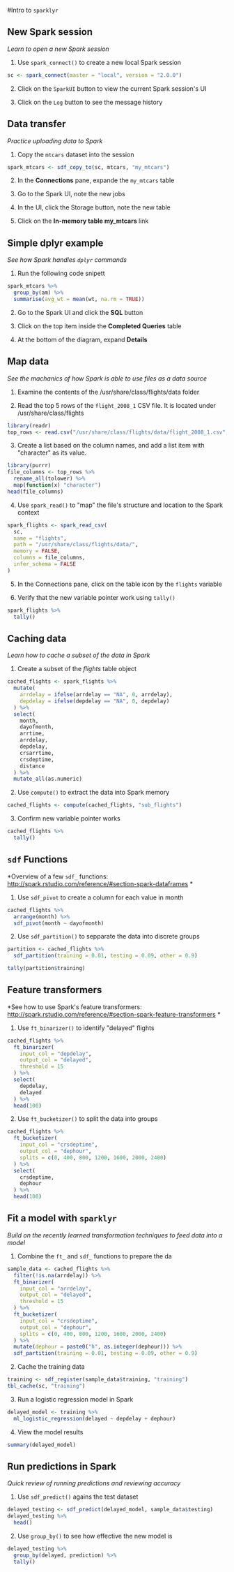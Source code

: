 

#Intro to `sparklyr`


## New Spark session
*Learn to open a new Spark session*

1. Use `spark_connect()` to create a new local Spark session

```r
sc <- spark_connect(master = "local", version = "2.0.0")
```

2. Click on the `SparkUI` button to view the current Spark session's UI

3. Click on the `Log` button to see the message history

## Data transfer
*Practice uploading data to Spark*

1. Copy the `mtcars` dataset into the session

```r
spark_mtcars <- sdf_copy_to(sc, mtcars, "my_mtcars")
```

2. In the **Connections** pane, expande the `my_mtcars` table

3. Go to the Spark UI, note the new jobs

4. In the UI, click the Storage button, note the new table

5. Click on the **In-memory table my_mtcars** link

## Simple dplyr example
*See how Spark handles `dplyr` commands*

1. Run the following code snipett

```r
spark_mtcars %>%
  group_by(am) %>%
  summarise(avg_wt = mean(wt, na.rm = TRUE))
```

2. Go to the Spark UI and click the **SQL** button 

3. Click on the top item inside the **Completed Queries** table

4. At the bottom of the diagram, expand **Details**

## Map data
*See the machanics of how Spark is able to use files as a data source*

1. Examine the contents of the /usr/share/class/flights/data folder

2. Read the top 5 rows of the `flight_2008_1` CSV file.  It is located under /usr/share/class/flights


```r
library(readr)
top_rows <- read.csv("/usr/share/class/flights/data/flight_2008_1.csv", nrows = 5)
```

3. Create a list based on the column names, and add a list item with "character" as its value.

```r
library(purrr)
file_columns <- top_rows %>%
  rename_all(tolower) %>%
  map(function(x) "character")
head(file_columns)
```

4. Use `spark_read()` to "map" the file's structure and location to the Spark context

```r
spark_flights <- spark_read_csv(
  sc,
  name = "flights",
  path = "/usr/share/class/flights/data/",
  memory = FALSE,
  columns = file_columns,
  infer_schema = FALSE
)
```

5. In the Connections pane, click on the table icon by the `flights` variable

6. Verify that the new variable pointer work using `tally()`

```r
spark_flights %>%
  tally()
```

## Caching data
*Learn how to cache a subset of the data in Spark*

1. Create a subset of the *flights* table object

```r
cached_flights <- spark_flights %>%
  mutate(
    arrdelay = ifelse(arrdelay == "NA", 0, arrdelay),
    depdelay = ifelse(depdelay == "NA", 0, depdelay)
  ) %>%
  select(
    month,
    dayofmonth,
    arrtime,
    arrdelay,
    depdelay,
    crsarrtime,
    crsdeptime,
    distance
  ) %>%
  mutate_all(as.numeric)
```

2. Use `compute()` to extract the data into Spark memory

```r
cached_flights <- compute(cached_flights, "sub_flights")
```

3. Confirm new variable pointer works

```r
cached_flights %>%
  tally()
```

## `sdf` Functions
*Overview of a few `sdf_` functions: http://spark.rstudio.com/reference/#section-spark-dataframes *

1. Use `sdf_pivot` to create a column for each value in month

```r
cached_flights %>%
  arrange(month) %>%
  sdf_pivot(month ~ dayofmonth)
```

2. Use `sdf_partition()` to sepparate the data into discrete groups

```r
partition <- cached_flights %>%
  sdf_partition(training = 0.01, testing = 0.09, other = 0.9)

tally(partition$training)
```

## Feature transformers
*See how to use Spark's feature transformers: http://spark.rstudio.com/reference/#section-spark-feature-transformers *

1. Use `ft_binarizer()` to identify "delayed" flights

```r
cached_flights %>%
  ft_binarizer(
    input_col = "depdelay",
    output_col = "delayed",
    threshold = 15
  ) %>%
  select(
    depdelay,
    delayed
  ) %>%
  head(100)
```

2. Use `ft_bucketizer()` to split the data into groups

```r
cached_flights %>%
  ft_bucketizer(
    input_col = "crsdeptime",
    output_col = "dephour",
    splits = c(0, 400, 800, 1200, 1600, 2000, 2400)
  ) %>%
  select(
    crsdeptime,
    dephour
  ) %>%
  head(100)
```

## Fit a model with `sparklyr`
*Build on the recently learned transformation techniques to feed data into a model*

1. Combine the `ft_` and `sdf_` functions to prepare the da

```r
sample_data <- cached_flights %>%
  filter(!is.na(arrdelay)) %>%
  ft_binarizer(
    input_col = "arrdelay",
    output_col = "delayed",
    threshold = 15
  ) %>%
  ft_bucketizer(
    input_col = "crsdeptime",
    output_col = "dephour",
    splits = c(0, 400, 800, 1200, 1600, 2000, 2400)
  ) %>%
  mutate(dephour = paste0("h", as.integer(dephour))) %>%
  sdf_partition(training = 0.01, testing = 0.09, other = 0.9)
```

2. Cache the training data

```r
training <- sdf_register(sample_data$training, "training")
tbl_cache(sc, "training")
```

3. Run a logistic regression model in Spark

```r
delayed_model <- training %>%
  ml_logistic_regression(delayed ~ depdelay + dephour)
```

4. View the model results

```r
summary(delayed_model)
```

## Run predictions in Spark
*Quick review of running predictions and reviewing accuracy*

1. Use `sdf_predict()` agains the test dataset

```r
delayed_testing <- sdf_predict(delayed_model, sample_data$testing)
delayed_testing %>%
  head()
```

2. Use `group_by()` to see how effective the new model is

```r
delayed_testing %>%
  group_by(delayed, prediction) %>%
  tally()
```



